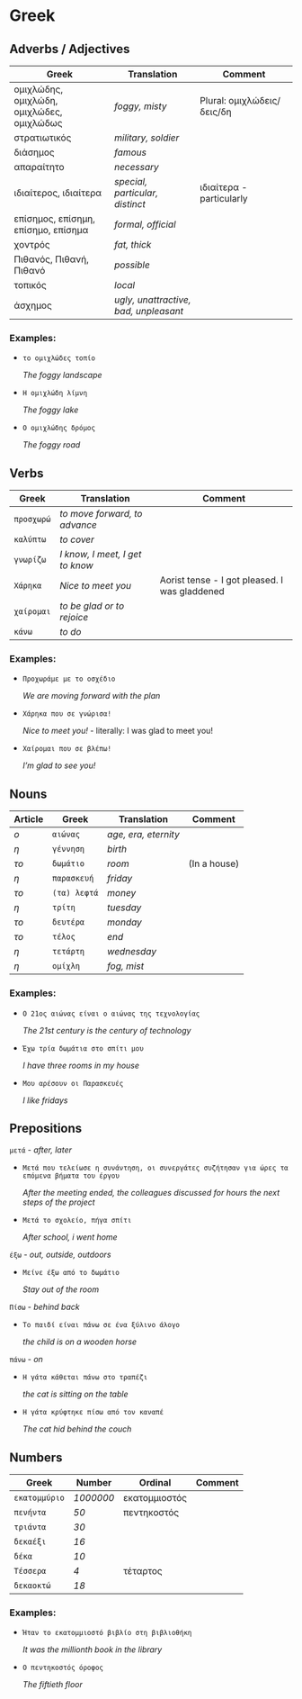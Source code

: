 
# Greek


## Adverbs / Adjectives


| Greek | Translation | Comment |
| ----- | ----- | ----- |
| ομιχλώδης, ομιχλώδη, ομιχλώδες, ομιχλώδως | *foggy, misty* | Plural: ομιχλώδεις/δεις/δη |
| στρατιωτικός | *military, soldier* |  |
| διάσημος | *famous* |  |
| απαραίτητο | *necessary* |  |
| ιδιαίτερος, ιδιαίτερα | *special, particular, distinct* | ιδιαίτερα - particularly |
| επίσημος, επίσημη, επίσημο, επίσημα | *formal, official* |  |
| χοντρός | *fat, thick* |  |
| Πιθανός, Πιθανή, Πιθανό | *possible* |  |
| τοπικός | *local* |  |
| άσχημος | *ugly, unattractive, bad, unpleasant* |  |



### Examples:

- `το ομιχλώδες τοπίο`
        
    *The foggy landscape*

- `Η ομιχλώδη λίμνη`
        
    *The foggy lake*

- `Ο ομιχλώδης δρόμος`
        
    *The foggy road*



## Verbs

| Greek | Translation | Comment |
|-------|-------------|---------|
| `προσχωρώ` | *to move forward, to advance* |  |
| `καλύπτω` | *to cover* |  |
| `γνωρίζω` | *I know, I meet, I get to know* |  |
| `Χάρηκα` | *Nice to meet you* | Aorist tense - I got pleased. I was gladdened |
| `χαίρομαι` | *to be glad or to rejoice* |  |
| `κάνω` | *to do* |  |

### Examples:

- `Προχωράμε με το οσχέδιο`
        
    *We are moving forward with the plan*

- `Χάρηκα που σε γνώρισα!`
        
    *Nice to meet you!* - literally: I was glad to meet you!

- `Χαίρομαι που σε βλέπω!`
        
    *I’m glad to see you!*



## Nouns

| Article | Greek | Translation | Comment |
|---------|-------|-------------|---------|
| *ο* | `αιώνας` | *age, era, eternity* |  |
| *η* | `γέννηση` | *birth* |  |
| *το* | `δωμάτιο` | *room* | (In a house) |
| *η* | `παρασκευή` | *friday* |  |
| *το* | `(τα) λεφτά` | *money* |  |
| *η* | `τρίτη` | *tuesday* |  |
| *το* | `δευτέρα` | *monday* |  |
| *το* | `τέλος` | *end* |  |
| *η* | `τετάρτη` | *wednesday* |  |
| *η* | `ομίχλη` | *fog, mist* |  |

### Examples:

- `Ο 21ος αιώνας είναι ο αιώνας της τεχνολογίας`
        
    *The 21st century is the century of technology*

- `Έχω τρία δωμάτια στο σπίτι μου`
        
    *I have three rooms in my house*

- `Μου αρέσουν οι Παρασκευές`
        
    *I like fridays*


## Prepositions


`μετά` - *after, later*


- `Μετά που τελείωσε η συνάντηση, οι συνεργάτες συζήτησαν για ώρες τα επόμενα βήματα του έργου`
        
    *After the meeting ended, the colleagues discussed for hours the next steps of the project*
- `Μετά το σχολείο, πήγα σπίτι`
        
    *After school, i went home*

`έξω` - *out, outside, outdoors*


- `Μείνε έξω από το δωμάτιο`
        
    *Stay out of the room*

`Πίσω` - *behind back*


- `Το παιδί είναι πάνω σε ένα ξύλινο άλογο`
        
    *the child is on a wooden horse*

`πάνω` - *on*


- `Η γάτα κάθεται πάνω στο τραπέζι`
        
    *the cat is sitting on the table*
- `Η γάτα κρύφτηκε πίσω από τον καναπέ`
        
    *The cat hid behind the couch*


## Numbers

| Greek | Number | Ordinal | Comment |
|-------|--------|---------|---------|
| `εκατομμύριο` | *1000000* | εκατομμιοστός |  |
| `πενήντα` | *50* | πεντηκοστός |  |
| `τριάντα` | *30* |  |  |
| `δεκαέξι` | *16* |  |  |
| `δέκα` | *10* |  |  |
| `Τέσσερα` | *4* | τέταρτος |  |
| `δεκαοκτώ` | *18* |  |  |

### Examples:

- `Ήταν το εκατομμιοστό βιβλίο στη βιβλιοθήκη`
        
    *It was the millionth book in the library*

- `Ο πεντηκοστός όροφος`
        
    *The fiftieth floor*

